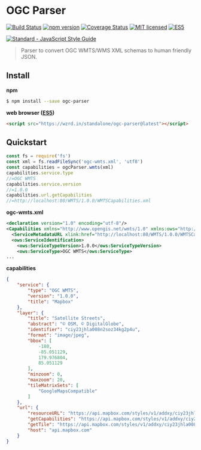 # OGC Parser

[![Build Status](https://travis-ci.org/DenisCarriere/ogc-parser.svg?branch=master)](https://travis-ci.org/DenisCarriere/ogc-parser)
[![npm version](https://badge.fury.io/js/ogc-parser.svg)](https://badge.fury.io/js/ogc-parser)
[![Coverage Status](https://coveralls.io/repos/github/DenisCarriere/ogc-parser/badge.svg?branch=master)](https://coveralls.io/github/DenisCarriere/ogc-parser?branch=master)
[![MIT licensed](https://img.shields.io/badge/license-MIT-blue.svg)](https://raw.githubusercontent.com/DenisCarriere/ogc-parser/master/LICENSE)
[![ES5](https://camo.githubusercontent.com/d341caa63123c99b79fda7f8efdc29b35f9f2e70/68747470733a2f2f696d672e736869656c64732e696f2f62616467652f65732d352d627269676874677265656e2e737667)](http://kangax.github.io/compat-table/es5/)

<!-- Line Break -->

[![Standard - JavaScript Style Guide](https://cdn.rawgit.com/feross/standard/master/badge.svg)](https://github.com/feross/standard)

> Parser to convert OGC WMTS/WMS XML schemas to human friendly JSON.

## Install

**npm**

```bash
$ npm install --save ogc-parser
```

**web browser ([ES5](https://kangax.github.io/compat-table/es5))**

```html
<script src="https://wzrd.in/standalone/ogc-parser@latest"></script>
```

## Quickstart

```javascript
const fs = require('fs')
const xml = fs.readFileSync('ogc-wmts.xml', 'utf8')
const capabilities = ogcParser.wmts(xml)
capabilities.service.type
//=OGC WMTS
capabilities.service.version
//=1.0.0
capabilities.url.getCapabilities
//=http://localhost:80/WMTS/1.0.0/WMTSCapabilities.xml
```

**ogc-wmts.xml**

```xml
<declaration version="1.0" encoding="utf-8"/>
<Capabilities xmlns="http://www.opengis.net/wmts/1.0" xmlns:ows="http://www.opengis.net/ows/1.1" xmlns:xlink="http://www.w3.org/1999/xlink" xmlns:xsi="http://www.w3.org/2001/XMLSchema-instance" xmlns:gml="http://www.opengis.net/gml" xsi:schemaLocation="http://www.opengis.net/wmts/1.0 http://schemas.opengis.net/wmts/1.0/wmtsGetCapabilities_response.xsd" version="1.0.0">
  <ServiceMetadataURL xlink:href="http://localhost:80/WMTS/1.0.0/WMTSCapabilities.xml"/>
  <ows:ServiceIdentification>
    <ows:ServiceTypeVersion>1.0.0</ows:ServiceTypeVersion>
    <ows:ServiceType>OGC WMTS</ows:ServiceType>
...
```

**capabilities**

```json
{
	"service": {
		"type": "OGC WMTS",
		"version": "1.0.0",
		"title": "Mapbox"
	},
	"layer": {
		"title": "Satellite Streets",
		"abstract": "© OSM, © DigitalGlobe",
		"identifier": "ciy23jhla008n2soz34kg2p4u",
		"format": "image/jpeg",
		"bbox": [
			-180,
			-85.051129,
			179.976804,
			85.051129
		],
		"minzoom": 0,
		"maxzoom": 20,
		"tileMatrixSets": [
			"GoogleMapsCompatible"
		]
	},
	"url": {
		"resourceURL": "https://api.mapbox.com/styles/v1/addxy/ciy23jhla008n2soz34kg2p4u/tiles/{TileMatrix}/{TileCol}/{TileRow}?access_token=pk.eyJ1IjoiYWRkeHkiLCJhIjoiY2lsdmt5NjZwMDFsdXZka3NzaGVrZDZtdCJ9.ZUE-LebQgHaBduVwL68IoQ",
		"getCapabilities": "https://api.mapbox.com/styles/v1/addxy/ciy23jhla008n2soz34kg2p4u/wmts?access_token=pk.eyJ1IjoiYWRkeHkiLCJhIjoiY2lsdmt5NjZwMDFsdXZka3NzaGVrZDZtdCJ9.ZUE-LebQgHaBduVwL68IoQ",
		"getTile": "https://api.mapbox.com/styles/v1/addxy/ciy23jhla008n2soz34kg2p4u/wmts?access_token=pk.eyJ1IjoiYWRkeHkiLCJhIjoiY2lsdmt5NjZwMDFsdXZka3NzaGVrZDZtdCJ9.ZUE-LebQgHaBduVwL68IoQ",
		"host": "api.mapbox.com"
	}
}
```
